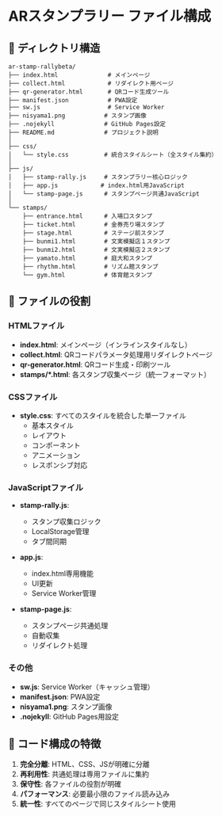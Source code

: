 # ARスタンプラリー ファイル構成

## 📁 ディレクトリ構造

```
ar-stamp-rallybeta/
├── index.html              # メインページ
├── collect.html            # リダイレクト用ページ
├── qr-generator.html       # QRコード生成ツール
├── manifest.json           # PWA設定
├── sw.js                   # Service Worker
├── nisyama1.png           # スタンプ画像
├── .nojekyll              # GitHub Pages設定
├── README.md              # プロジェクト説明
│
├── css/
│   └── style.css          # 統合スタイルシート（全スタイル集約）
│
├── js/
│   ├── stamp-rally.js     # スタンプラリー核心ロジック
│   ├── app.js            # index.html用JavaScript
│   └── stamp-page.js      # スタンプページ共通JavaScript
│
└── stamps/
    ├── entrance.html      # 入場口スタンプ
    ├── ticket.html        # 金券売り場スタンプ
    ├── stage.html         # ステージ前スタンプ
    ├── bunmi1.html        # 文実模擬店１スタンプ
    ├── bunmi2.html        # 文実模擬店２スタンプ
    ├── yamato.html        # 庭大和スタンプ
    ├── rhythm.html        # リズム館スタンプ
    └── gym.html           # 体育館スタンプ
```

## 🔧 ファイルの役割

### HTMLファイル
- **index.html**: メインページ（インラインスタイルなし）
- **collect.html**: QRコードパラメータ処理用リダイレクトページ
- **qr-generator.html**: QRコード生成・印刷ツール
- **stamps/*.html**: 各スタンプ収集ページ（統一フォーマット）

### CSSファイル
- **style.css**: すべてのスタイルを統合した単一ファイル
  - 基本スタイル
  - レイアウト
  - コンポーネント
  - アニメーション
  - レスポンシブ対応

### JavaScriptファイル
- **stamp-rally.js**: 
  - スタンプ収集ロジック
  - LocalStorage管理
  - タブ間同期
  
- **app.js**: 
  - index.html専用機能
  - UI更新
  - Service Worker管理
  
- **stamp-page.js**: 
  - スタンプページ共通処理
  - 自動収集
  - リダイレクト処理

### その他
- **sw.js**: Service Worker（キャッシュ管理）
- **manifest.json**: PWA設定
- **nisyama1.png**: スタンプ画像
- **.nojekyll**: GitHub Pages用設定

## 📝 コード構成の特徴

1. **完全分離**: HTML、CSS、JSが明確に分離
2. **再利用性**: 共通処理は専用ファイルに集約
3. **保守性**: 各ファイルの役割が明確
4. **パフォーマンス**: 必要最小限のファイル読み込み
5. **統一性**: すべてのページで同じスタイルシート使用